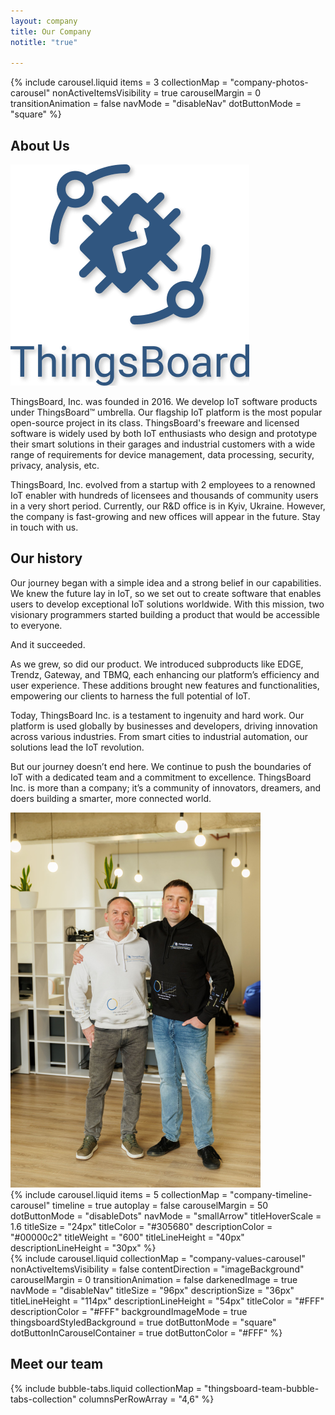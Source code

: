 ```yaml
---
layout: company
title: Our Company
notitle: "true"

---
```


<div class="company-content">
    <div class="company-hero-carousel">
        {% include carousel.liquid items = 3 collectionMap = "company-photos-carousel" nonActiveItemsVisibility = true carouselMargin = 0 transitionAnimation = false navMode = "disableNav" dotButtonMode = "square" %}
    </div>
    <div class="company-aboutus">
        <h2 class="company-content-title">About Us</h2>
        <div class="company-aboutus-container">
            <div class="company-wrapper">
                <div class="company-flex-content-default">
                    <img class="company-aboutus-image" src="/images/companyImages/thingsboard_logo.png" alt="Thingsboard logo">
                    <div class="company-text-content-default">
                        <p class="company-text">ThingsBoard, Inc. was founded in 2016. We develop IoT software products under ThingsBoard™ umbrella. Our flagship IoT platform is the most popular open-source project in its class. ThingsBoard's freeware and licensed software is widely used by both IoT enthusiasts who design and prototype their smart solutions in their garages and industrial customers with a wide range of requirements for device management, data processing, security, privacy, analysis, etc.</p>
                        <p class="company-text">ThingsBoard, Inc. evolved from a startup with 2 employees to a renowned IoT enabler with hundreds of licensees and thousands of community users in a very short period. Currently, our R&D office is in Kyiv, Ukraine. However, the company is fast-growing and new offices will appear in the future. Stay in touch with us.</p>
                    </div>
                </div>
            </div>
        </div>
        <h2 class="company-content-title">Our history</h2>
        <div class="company-history-container">
            <div class="company-wrapper">
                <div class="company-flex-content-default">
                    <div class="company-text-content-default">
                        <p class="company-text">Our journey began with a simple idea and a strong belief in our capabilities. We knew the future lay in IoT, so we set out to create software that enables users to develop exceptional IoT solutions worldwide. With this mission, two visionary programmers started building a product that would be accessible to everyone.</p>
                        <p class="company-text">And it succeeded.</p>
                        <p class="company-text">As we grew, so did our product. We introduced subproducts like EDGE, Trendz, Gateway, and TBMQ, each enhancing our platform’s efficiency and user experience. These additions brought new features and functionalities, empowering our clients to harness the full potential of IoT.</p>
                        <p class="company-text">Today, ThingsBoard Inc. is a testament to ingenuity and hard work. Our platform is used globally by businesses and developers, driving innovation across various industries. From smart cities to industrial automation, our solutions lead the IoT revolution.</p>
                        <p class="company-text">But our journey doesn’t end here. We continue to push the boundaries of IoT with a dedicated team and a commitment to excellence. ThingsBoard Inc. is more than a company; it’s a community of innovators, dreamers, and doers building a smarter, more connected world.</p>
                    </div>
                    <img class="company-aboutus-image" src="/images/companyImages/history_image.png" alt="">
                </div>
            </div>
        </div>
    </div>
    <div class="company-timeline">
        <div class="company-wrapper">
            {% include carousel.liquid items = 5 collectionMap = "company-timeline-carousel" timeline = true autoplay = false carouselMargin = 50 dotButtonMode = "disableDots" navMode = "smallArrow" titleHoverScale = 1.6 titleSize = "24px" titleColor = "#305680" descriptionColor = "#00000c2" titleWeight = "600" titleLineHeight = "40px" descriptionLineHeight = "30px" %}
        </div>
    </div>
    <div class="company-values">
        {% include carousel.liquid collectionMap = "company-values-carousel" nonActiveItemsVisibility = false contentDirection = "imageBackground" carouselMargin = 0 transitionAnimation = false darkenedImage = true navMode = "disableNav" titleSize = "96px" descriptionSize = "36px" titleLineHeight = "114px" descriptionLineHeight = "54px" titleColor = "#FFF" descriptionColor = "#FFF" backgroundImageMode = true thingsboardStyledBackground = true dotButtonMode = "square" dotButtonInCarouselContainer = true dotButtonColor = "#FFF" %}
    </div>
    <div class="company-team">
        <div class="company-team-wrapper">
            <h2 class="company-content-title">Meet our team</h2>
            {% include bubble-tabs.liquid collectionMap = "thingsboard-team-bubble-tabs-collection" columnsPerRowArray = "4,6" %}
        </div>
    </div>
</div>

<script type="text/javascript">

    const animatedBlocks = [
        {
            classToSearch: ".company-aboutus-container",
            classToAdd: "company-aboutus-content-animation",
            threshold: 0.4
        },
        {
            classToSearch: ".company-history-container",
            classToAdd: "company-history-content-animation",
            threshold: 0.4
        },
    ];

    function searchForAnimation (classToSearch, classToAdd, threshold) {
        const searchedBlock = document.querySelector(classToSearch);
    
        const searchedBlockObserver = new IntersectionObserver(entries => {
            entries.forEach(entry => {
                if (entry.isIntersecting) {
                    entry.target.classList.add(classToAdd);
                    searchedBlockObserver.unobserve(entry.target);
                }
            })
        }, {
            threshold: threshold
        });
    
        searchedBlockObserver.observe(searchedBlock);
    }

    animatedBlocks.forEach(block => {
        searchForAnimation (block.classToSearch, block.classToAdd, block.threshold);
    })

</script>